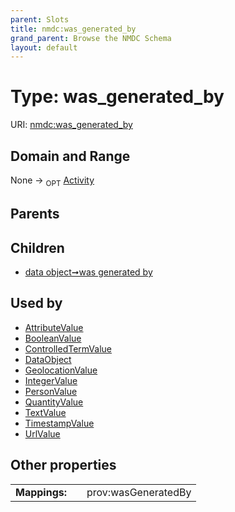 ```yaml
---
parent: Slots
title: nmdc:was_generated_by
grand_parent: Browse the NMDC Schema
layout: default
---
```


# Type: was_generated_by




URI: [nmdc:was_generated_by](https://microbiomedata/meta/was_generated_by)

## Domain and Range

None ->  <sub>OPT</sub> [Activity](Activity.md)

## Parents


## Children

 *  [data object➞was generated by](data_object_was_generated_by.md)

## Used by

 * [AttributeValue](AttributeValue.md)
 * [BooleanValue](BooleanValue.md)
 * [ControlledTermValue](ControlledTermValue.md)
 * [DataObject](DataObject.md)
 * [GeolocationValue](GeolocationValue.md)
 * [IntegerValue](IntegerValue.md)
 * [PersonValue](PersonValue.md)
 * [QuantityValue](QuantityValue.md)
 * [TextValue](TextValue.md)
 * [TimestampValue](TimestampValue.md)
 * [UrlValue](UrlValue.md)

## Other properties

|  |  |  |
| --- | --- | --- |
| **Mappings:** | | prov:wasGeneratedBy |

